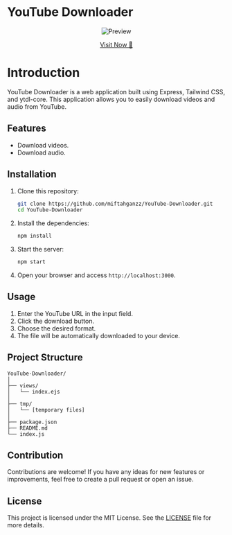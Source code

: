# YouTube Downloader

<p align="center">
  <img src="https://raw.githubusercontent.com/miftahganzz/YouTube-Downloader/main/IMG-20240613-WA0481.png" alt="Preview">
</p>

<p align="center">
<a href="https://youtube-down1oader.vercel.app" target="_blank">Visit Now 🚀</a>
</p>

# Introduction 
YouTube Downloader is a web application built using Express, Tailwind CSS, and ytdl-core. This application allows you to easily download videos and audio from YouTube.

## Features

- Download videos.
- Download audio.

## Installation

1. Clone this repository:
   ```bash
   git clone https://github.com/miftahganzz/YouTube-Downloader.git
   cd YouTube-Downloader
   ```

2. Install the dependencies:
   ```bash
   npm install
   ```

3. Start the server:
   ```bash
   npm start
   ```

4. Open your browser and access `http://localhost:3000`.

## Usage

1. Enter the YouTube URL in the input field.
2. Click the download button.
3. Choose the desired format.
4. The file will be automatically downloaded to your device.

## Project Structure

```
YouTube-Downloader/
│
├── views/
│   └── index.ejs
│
├── tmp/
│   └── [temporary files]
│
├── package.json
├── README.md
└── index.js
```

## Contribution

Contributions are welcome! If you have any ideas for new features or improvements, feel free to create a pull request or open an issue.

## License

This project is licensed under the MIT License. See the [LICENSE](LICENSE) file for more details.
